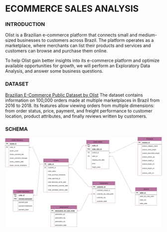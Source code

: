 # **ECOMMERCE  SALES  ANALYSIS**

###  INTRODUCTION
Olist is a Brazilian e-commerce platform that connects small and medium-sized businesses to customers across Brazil. The platform operates as a marketplace, where merchants can list their products and services and customers can browse and purchase them online.

To help Olist gain better insights into its e-commerce platform and optimize available opportunities for growth, we will perform an Exploratory Data Analysis, and answer some business questions.
###  DATASET
[Brazilian E-Commerce Public Dataset by Olist](https://www.kaggle.com/datasets/olistbr/brazilian-ecommerce)
The dataset contains information on 100,000 orders made at multiple marketplaces in Brazil from 2016 to 2018.
Its features allow viewing orders from multiple dimensions: from order status, price, payment, and freight performance to customer location, product attributes, and finally reviews written by customers.

###  SCHEMA

 <img src="code_snapshot\ecommerce.drawio.png" width="600" /> 